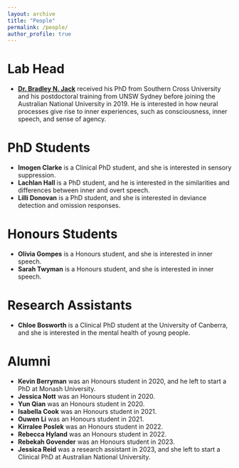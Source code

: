 ```yaml
---
layout: archive
title: "People"
permalink: /people/
author_profile: true
---
```


Lab Head
======

* <a href="http:bradleynjack.github.io"> <b>Dr. Bradley N. Jack</b></a> received his PhD from Southern Cross University and his postdoctoral training from UNSW Sydney before joining the Australian National University in 2019. He is interested in how neural processes give rise to inner experiences, such as consciousness, inner speech, and sense of agency.

PhD Students
======

* <b>Imogen Clarke</b> is a Clinical PhD student, and she is interested in sensory suppression.
* <b>Lachlan Hall</b> is a PhD student, and he is interested in the similarities and differences between inner and overt speech.
* <b>Lilli Donovan</b> is a PhD student, and she is interested in deviance detection and omission responses.

Honours Students
======

* <b>Olivia Gompes</b> is a Honours student, and she is interested in inner speech.
* <b>Sarah Twyman</b> is a Honours student, and she is interested in inner speech.

Research Assistants
======

* <b>Chloe Bosworth</b> is a Clinical PhD student at the University of Canberra, and she is interested in the mental health of young people.

Alumni
======

* <b>Kevin Berryman</b> was an Honours student in 2020, and he left to start a PhD at Monash University.
* <b>Jessica Nott</b> was an Honours student in 2020.
* <b>Yun Qian</b> was an Honours student in 2020.
* <b>Isabella Cook</b> was an Honours student in 2021.
* <b>Ouwen Li</b> was an Honours student in 2021.
* <b>Kirralee Poslek</b> was an Honours student in 2022.
* <b>Rebecca Hyland</b> was an Honours student in 2022.
* <b>Rebekah Govender</b> was an Honours student in 2023.
* <b>Jessica Reid</b> was a research assistant in 2023, and she left to start a Clinical PhD at Australian National University.
